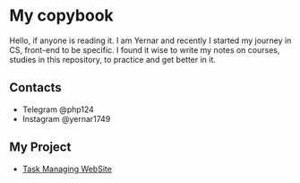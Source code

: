 # My copybook
Hello, if anyone is reading it. I am Yernar and recently I started my journey in CS, front-end to be specific. I found it wise to write my notes on courses, studies in this repository, to practice and get better in it. 

## Contacts
- Telegram @php124
- Instagram @yernar1749

## My Project
- [Task Managing WebSite](project1/)
